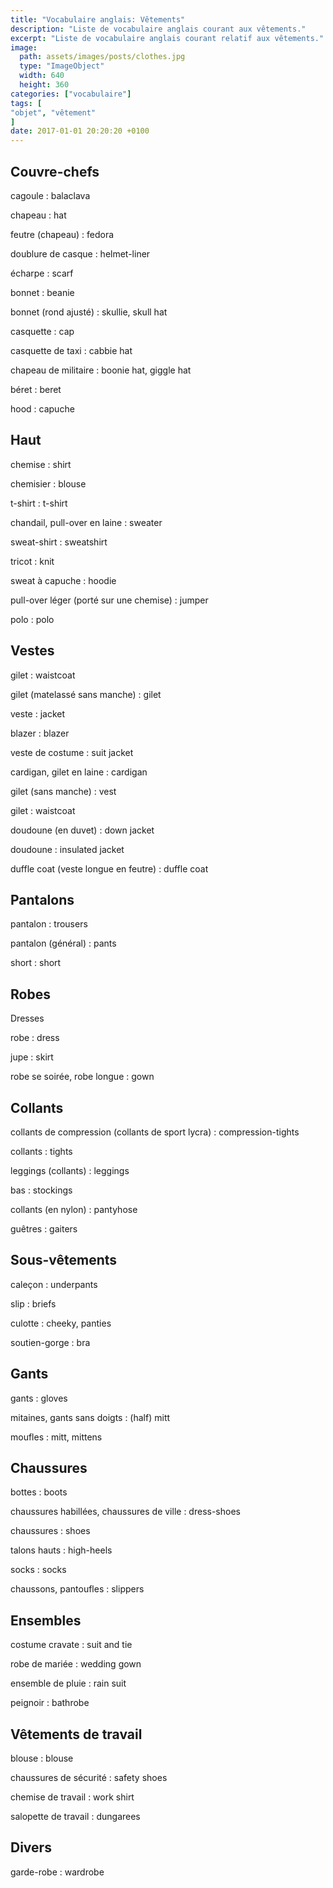 ```yaml
---
title: "Vocabulaire anglais: Vêtements"
description: "Liste de vocabulaire anglais courant aux vêtements."
excerpt: "Liste de vocabulaire anglais courant relatif aux vêtements."
image:
  path: assets/images/posts/clothes.jpg
  type: "ImageObject"
  width: 640
  height: 360
categories: ["vocabulaire"]
tags: [
"objet", "vêtement"
]
date: 2017-01-01 20:20:20 +0100
---
```


## Couvre-chefs

cagoule
: balaclava

chapeau
: hat

feutre (chapeau)
: fedora

doublure de casque
: helmet-liner

écharpe
: scarf

bonnet
: beanie

bonnet (rond ajusté)
: skullie, skull hat

casquette
: cap

casquette de taxi
: cabbie hat

chapeau de militaire
: boonie hat, giggle hat

béret
: beret

hood
: capuche


## Haut

chemise
: shirt

chemisier
: blouse

t-shirt
: t-shirt

chandail, pull-over en laine
: sweater

sweat-shirt
: sweatshirt

tricot
: knit

sweat à capuche
: hoodie

pull-over léger (porté sur une chemise)
: jumper

polo
: polo


## Vestes

gilet
: waistcoat

gilet (matelassé sans manche)
: gilet

veste
: jacket

blazer
: blazer

veste de costume
: suit jacket

cardigan, gilet en laine
: cardigan

gilet (sans manche)
: vest

gilet
: waistcoat

doudoune (en duvet)
: down jacket

doudoune
: insulated jacket

duffle coat (veste longue en feutre)
: duffle coat


## Pantalons

pantalon
: trousers

pantalon (général)
: pants

short
: short


## Robes
Dresses

robe
: dress

jupe
: skirt

robe se soirée, robe longue
: gown


## Collants

collants de compression (collants de sport lycra)
: compression-tights

collants
: tights

leggings (collants)
: leggings

bas
: stockings

collants (en nylon)
: pantyhose

guêtres
: gaiters


## Sous-vêtements

caleçon
: underpants

slip
: briefs

culotte
: cheeky, panties

soutien-gorge
: bra


## Gants

gants
: gloves

mitaines, gants sans doigts
: (half) mitt

moufles
: mitt, mittens


## Chaussures

bottes
: boots

chaussures habillées, chaussures de ville
: dress-shoes

chaussures
: shoes

talons hauts
: high-heels

socks
: socks

chaussons, pantoufles
: slippers


## Ensembles

costume cravate
: suit and tie

robe de mariée
: wedding gown

ensemble de pluie
: rain suit

peignoir
: bathrobe


## Vêtements de travail

blouse
: blouse

chaussures de sécurité
: safety shoes

chemise de travail
: work shirt

salopette de travail
: dungarees


## Divers

garde-robe
: wardrobe
